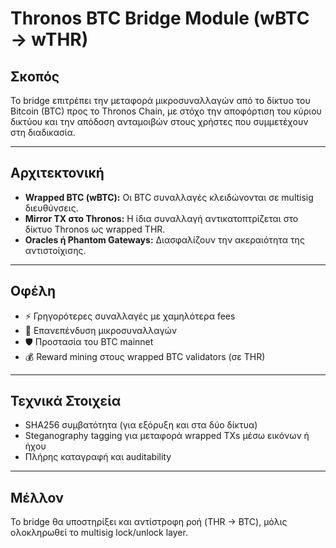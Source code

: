 
# Thronos BTC Bridge Module (wBTC → wTHR)

## Σκοπός

Το bridge επιτρέπει την μεταφορά μικροσυναλλαγών από το δίκτυο του Bitcoin (BTC) προς το Thronos Chain, με στόχο την αποφόρτιση του κύριου δικτύου και την απόδοση ανταμοιβών στους χρήστες που συμμετέχουν στη διαδικασία.

---

## Αρχιτεκτονική

- **Wrapped BTC (wBTC):** Οι BTC συναλλαγές κλειδώνονται σε multisig διευθύνσεις.
- **Mirror TX στο Thronos:** Η ίδια συναλλαγή αντικατοπτρίζεται στο δίκτυο Thronos ως wrapped THR.
- **Oracles ή Phantom Gateways:** Διασφαλίζουν την ακεραιότητα της αντιστοίχισης.

---

## Οφέλη

- ⚡ Γρηγορότερες συναλλαγές με χαμηλότερα fees
- 🔁 Επανεπένδυση μικροσυναλλαγών
- 🛡️ Προστασία του BTC mainnet
- 💰 Reward mining στους wrapped BTC validators (σε THR)

---

## Τεχνικά Στοιχεία

- SHA256 συμβατότητα (για εξόρυξη και στα δύο δίκτυα)
- Steganography tagging για μεταφορά wrapped TXs μέσω εικόνων ή ήχου
- Πλήρης καταγραφή και auditability

---

## Μέλλον

Το bridge θα υποστηρίξει και αντίστροφη ροή (THR → BTC), μόλις ολοκληρωθεί το multisig lock/unlock layer.
